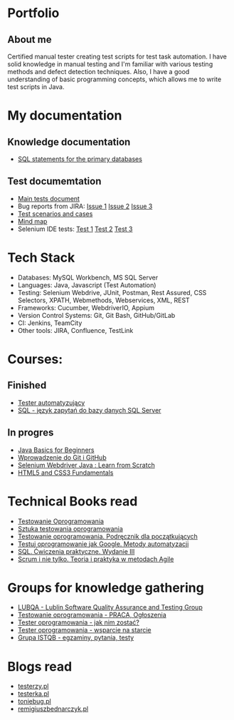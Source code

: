 # Portfolio

## About me

Certified manual tester creating test scripts for test task automation. I have solid knowledge in manual testing and I'm familiar with various testing methods and defect detection techniques. Also, I have a good understanding of basic programming concepts, which allows me to write test scripts in Java. 

# My documentation

## Knowledge documentation
* [SQL statements for the primary databases](https://drive.google.com/file/d/16tmKaRQsYkAhyRBXM6OCON4n66MmK_Yt/view?usp=sharing)

## Test documemtation

* [Main tests document](https://drive.google.com/file/d/1WK7wGD-fwomsYrDJzrm-hWSPvZzNTB6I/view?usp=sharing)
* Bug reports from JIRA:
[Issue 1](https://drive.google.com/file/d/1grq0ZaqBF0lgKWesAcPd8neoR13G1ZBa/view?usp=sharing)
[Issue 2](https://drive.google.com/file/d/1j1B_3BZoB-3Rolwvp9IM3zpw2SRbPCd3/view?usp=sharing)
[Issue 3](https://drive.google.com/file/d/1j1B_3BZoB-3Rolwvp9IM3zpw2SRbPCd3/view?usp=sharing)
* [Test scenarios and cases](https://docs.google.com/spreadsheets/d/1FAvlKEjNl0a2t7LLkB92ERhAr0dhBBZ91FkodMUysMg/edit?usp=sharing)
* [Mind map](https://drive.google.com/file/d/17TeR-AVpvFxBCFPhyxign5KR3K1ANpjv/view?usp=sharing)
* Selenium IDE tests:
[Test 1](https://drive.google.com/file/d/1wH7JgPjFKo8dM4zwmE78NBFxXXMj9TZ4/view?usp=sharing)
[Test 2](https://drive.google.com/file/d/1wH7JgPjFKo8dM4zwmE78NBFxXXMj9TZ4/view?usp=sharing)
[Test 3](https://drive.google.com/file/d/1wH7JgPjFKo8dM4zwmE78NBFxXXMj9TZ4/view?usp=sharing)

# Tech Stack

* Databases: MySQL Workbench, MS SQL Server
* Languages: Java, Javascript (Test Automation)
* Testing: Selenium Webdrive, JUnit, Postman, Rest Assured, CSS Selectors, XPATH, Webmethods, Webservices, XML, REST
* Frameworks: Cucumber, WebdriverIO, Appium 
* Version Control Systems: Git, Git Bash, GitHub/GitLab
* CI: Jenkins, TeamCity
* Other tools: JIRA, Confluence, TestLink

# Courses: 

## Finished
* [Tester automatyzujący](https://drive.google.com/file/d/11rYVQCi51rsoqDe9DNplxky5QweSnomo/view?usp=sharing)
* [SQL - język zapytań do bazy danych SQL Server](https://drive.google.com/file/d/1Sh-c-hrgkqsV0Xe_rV7cfyYd7EboSTZr/view?usp=sharing)

## In progres

* [Java Basics for Beginners](https://www.udemy.com/share/101sSs3@W44xEvKrNJo5I6YPbRF2xbmJi5v0aHvuroZdEb79Fuwn6gvkZqCIPTUX4T50OUmDaw==/)
* [Wprowadzenie do Git i GitHub](https://www.udemy.com/share/101Agk3@yBZpk_Gd0qRGOCXtv6mmVA_Nj6BQt1ai2p6D-aaxicKmGtoA9_JHzOn00xjjGm2pvQ==/)
* [Selenium Webdriver Java : Learn from Scratch](https://www.udemy.com/share/101vq83@uPVgeLomtMKOagE8rKArtf-UoyuY-cZ1FARHsfdr8850z3D9A28iQ3Cykny1toEfvQ==/)
* [HTML5 and CSS3 Fundamentals](https://www.udemy.com/share/101sSs3@xiH4oXCqTCmb1mP3msbdttocAz1ynC1CHghljrZVGgF9P_lfpzJnOBjZwWUbKXB6YQ==/)

# Technical Books read

* [Testowanie Oprogramowania](https://pwicherski.gitbook.io)
* [Sztuka testowania oprogramowania](https://helion.pl/ksiazki/sztuka-testowania-oprogramowania-glenford-j-myers-corey-sandler-tom-badgett-tod,artteo.htm?_ga=NC.9767046283-1587824464&abpar1=desktop&abpar2=170674.1746781.&abpcid=41&abpid=11&bb_coid=3068713&bb_id=3#format/d)
* [Testowanie oprogramowania. Podręcznik dla początkujących ](https://helion.pl/ksiazki/testowanie-oprogramowania-podrecznik-dla-poczatkujacych-rafal-pawlak,szteop.htm?_ga=NC.1384359092-1587824560&abpar1=desktop&abpar2=236563.1746781.&abpcid=41&abpid=11&bb_coid=3069019&bb_id=3#format/d)
* [Testuj oprogramowanie jak Google. Metody automatyzacji ](https://helion.pl/ksiazki/testuj-oprogramowanie-jak-google-metody-automatyzacji-james-a-whittaker-jason-arbon-jeff-carollo,teopgo.htm?_ga=NC.8248156519-1587824599&abpar1=desktop&abpar2=227754.1746781.&abpcid=41&abpid=11&bb_coid=3080973&bb_id=3#format/e)
* [SQL. Ćwiczenia praktyczne. Wydanie III](https://helion.pl/ksiazki/sql-cwiczenia-praktyczne-wydanie-iii-marcin-lis,cwsql3.htm?_ga=NC.6123080027-1587824671&abpar1=desktop&abpar2=275563.1746781.&abpcid=41&abpid=11&bb_coid=3072598&bb_id=3#format/e)
* [Scrum i nie tylko. Teoria i praktyka w metodach Agile ](https://ksiegarnia.pwn.pl/Scrum-i-nie-tylko.-Teoria-i-praktyka-w-metodach-Agile,618699036,p.htmlabpid=11&abpcid=132&bb_id=3&bb_coid=7432964&abpar1=desktop&abpar2=4143114.1746781.&p_action=3206410001&utm_source=a4b&utm_medium=referral&utm_campaign=lc-buybox-wszystkie&_ga=NC.9284813805-1587824711)

# Groups for knowledge gathering

* [LUBQA - Lublin Software Quality Assurance and Testing Group](https://www.facebook.com/LubQA/)
* [Testowanie oprogramowania - PRACA, Ogłoszenia](https://www.facebook.com/groups/215557562210470/?ref=group_header)
* [Tester oprogramowania - jak nim zostać?](https://www.facebook.com/groups/531570473876610/?ref=group_header)
* [Tester oprogramowania - wsparcie na starcie](https://www.facebook.com/groups/testeroprogramowania/?ref=group_header)
* [Grupa ISTQB - egzaminy, pytania, testy](https://www.facebook.com/groups/194288250951242/)

# Blogs read

* [testerzy.pl](http://testerzy.pl)
* [testerka.pl](http://testerka.pl)
* [toniebug.pl](https://www.toniebug.pl)
* [remigiuszbednarczyk.pl](https://remigiuszbednarczyk.pl)
